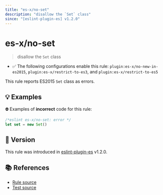 ```yaml
---
title: "es-x/no-set"
description: "disallow the `Set` class"
since: "[eslint-plugin-es] v1.2.0"
---
```


# es-x/no-set
> disallow the `Set` class

- ✅ The following configurations enable this rule: `plugin:es-x/no-new-in-es2015`, `plugin:es-x/restrict-to-es3`, and `plugin:es-x/restrict-to-es5`

This rule reports ES2015 `Set` class as errors.

## 💡 Examples

⛔ Examples of **incorrect** code for this rule:

<eslint-playground type="bad">

```js
/*eslint es-x/no-set: error */
let set = new Set()
```

</eslint-playground>

## 🚀 Version

This rule was introduced in [eslint-plugin-es] v1.2.0.

[eslint-plugin-es]: https://github.com/mysticatea/eslint-plugin-es

## 📚 References

- [Rule source](https://github.com/eslint-community/eslint-plugin-es-x/blob/master/lib/rules/no-set.js)
- [Test source](https://github.com/eslint-community/eslint-plugin-es-x/blob/master/tests/lib/rules/no-set.js)
